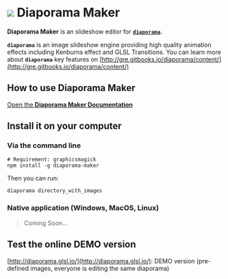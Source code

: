 ![](https://cloud.githubusercontent.com/assets/211411/7667405/7e5c14f0-fc06-11e4-8a96-8b3297728e28.png) Diaporama Maker
===============
**Diaporama Maker** is an slideshow editor for **[`diaporama`](http://github.com/gre/diaporama)**.

**`diaporama`** is an image slideshow engine providing high quality animation effects including Kenburns effect and GLSL Transitions.
You can learn more about **`diaporama`** key features on [http://gre.gitbooks.io/diaporama/content/](http://gre.gitbooks.io/diaporama/content/)

## How to use Diaporama Maker

[Open the **Diaporama Maker Documentation**](http://gre.gitbooks.io/diaporama-maker/content/)

## Install it on your computer

### Via the command line

```
# Requirement: graphicsmagick
npm install -g diaporama-maker
```

Then you can run:

```
diaporama directory_with_images
```

### Native application (Windows, MacOS, Linux)

> Coming Soon...



## Test the online DEMO version

[http://diaporama.glsl.io/](http://diaporama.glsl.io/): DEMO version (pre-defined images, everyone is editing the same diaporama)
